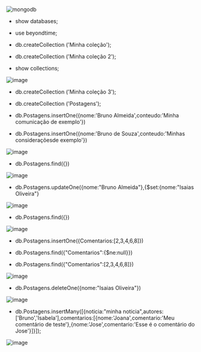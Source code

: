 ![mongodb](https://img.shields.io/badge/MongoDB-4EA94B?style=for-the-badge&logo=mongodb&logoColor=white)

* show databases;

* use beyondtime;

* db.createCollection ('Minha coleção');

* db.createCollection ('Minha coleção 2');

* show collections;

![image](https://user-images.githubusercontent.com/88558377/190068951-07c170e1-5216-4946-8630-3092c36c772c.png)

 * db.createCollection ('Minha coleção 3');
 
 * db.createCollection ('Postagens');
 
* db.Postagens.insertOne({nome:'Bruno Almeida',conteudo:'Minha comunicação de exemplo'})

 * db.Postagens.insertOne({nome:'Bruno de Souza',conteudo:'Minhas consideraçõesde exemplo'})
  
  ![image](https://user-images.githubusercontent.com/88558377/190072005-6a7ba0cb-f1a0-4959-9b86-54f103c74f8f.png)
  

  * db.Postagens.find({})
  
  
  ![image](https://user-images.githubusercontent.com/88558377/190072363-05a3fae1-ef42-46e4-bf08-d017edb68e31.png)
  
  * db.Postagens.updateOne({nome:"Bruno Almeida"},{$set:{nome:"Isaias Oliveira"}
  
  ![image](https://user-images.githubusercontent.com/88558377/190074098-3d42a0a8-d5d5-4c7d-96f3-e9c3db49cf20.png)
  

 * db.Postagens.find({})
  
  
  ![image](https://user-images.githubusercontent.com/88558377/190074168-010eeb48-84b3-4b80-864d-408df395024e.png)

  
  * db.Postagens.insertOne({Comentarios:[2,3,4,6,8]})
  
  * db.Postagens.find({"Comentarios":{$ne:null}})
  
 * db.Postagens.find({"Comentarios":[2,3,4,6,8]})
  
  
  ![image](https://user-images.githubusercontent.com/88558377/190077029-0048f321-76a7-4715-b0e0-ce69b2297f87.png)

 * db.Postagens.deleteOne({nome:"Isaias Oliveira"})
  
  ![image](https://user-images.githubusercontent.com/88558377/190078976-1df1e729-9006-4e4f-87a3-da81e3dc8ab4.png)
  
 * db.Postagens.insertMany([{noticia:"minha noticia",autores:['Bruno','Isabela'],comentarios:[{nome:'Joana',comentario:'Meu comentário de teste'},{nome:'Jose',comentario:'Esse é o comentário do Jose'}]}]);
  
  ![image](https://user-images.githubusercontent.com/88558377/190087589-69be7a05-461f-417f-a933-8ea96bcd5946.png)


  
  
  
  
